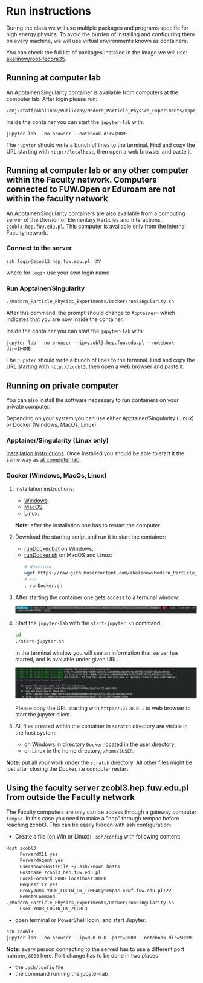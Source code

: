 # Run instructions

During the class we will use multiple packages and programs specific for high energy physics. To avoid the burden of installing and configuring them on every machine, we will use virtual environments known as containers. 

You can check the full list of packages installed in the image we will use: [akalinow/root-fedora35](https://hub.docker.com/r/akalinow/root-fedora35).

## Running at computer lab 

An Apptainer/Singularity container is available from computers at the computer lab.
After login please run:

``` Shell
/dmj/staff/akalinow/Publiczny/Modern_Particle_Physics_Experiments/mppe_container
```
Inside the container you can start the `jupyter-lab` with:

``` Shell
jupyter-lab --no-browser --notebook-dir=$HOME
```
The `jupyter` should write a bunch of lines to the terminal. Find and copy the URL starting with `http://localhost`, then open a web browser and paste it.


## Running at computer lab or any other computer **within** the Faculty network. Computers connected to FUW.Open or Eduroam are **not** within the faculty network

An Apptainer/Singularity containers are also available from a computing server of the Division of Elementary Particles and Interactions, ```zcobl3.hep.fuw.edu.pl```. This computer is available only from the internal Faculty network.


### Connect to the server 

``` Shell
ssh login@zcobl3.hep.fuw.edu.pl -XY
```

where for `login` use your own login name

### Run Apptainer/Singularity

``` Shell
./Modern_Particle_Physics_Experiments/Docker/runSingularity.sh
```

After this command, the prompt should change to `Apptainer>` which indicates that you are now inside the container.

Inside the container you can start the `jupyter-lab` with:

``` Shell
jupyter-lab --no-browser --ip=zcobl3.hep.fuw.edu.pl --notebook-dir=$HOME
```

The `jupyter` should write a bunch of lines to the terminal. Find and copy the URL starting with `http://zcobl3`, then open a web browser and paste it.

## Running on private computer

You can also install the software necessary to run containers on your private computer.

Depending on your system you can use either Apptainer/Singularity (Linux) or Docker (Windows, MacOs, Linux).

### Apptainer/Singularity (Linux only)

[Installation instructions](https://apptainer.org/user-docs/master/quick_start.html). Once installed you should be able to start it the same way as [at computer lab](#run-apptainersingularity).

### Docker (Windows, MacOs, Linux)

1. Installation instructions:

    - [Windows](https://docs.docker.com/desktop/install/windows-install/),
    - [MacOS](https://docs.docker.com/desktop/install/mac-install/),
    - [Linux](https://docs.docker.com/desktop/install/linux-install/).
    
    **Note**: after the installation one has to restart the computer.

2. Download the starting script and run it to start the container:
    - [runDocker.bat](runDocker.bat) on Windows,
    - [runDocker.sh](runDocker.sh) on MacOS and Linux:
        ```sh
        # download
        wget https://raw.githubusercontent.com/akalinow/Modern_Particle_Physics_Experiments/2022_2023/Docker/runDocker.sh
        # run
        . runDocker.sh
        ```

3. After starting the container one gets access to a terminal window:

    ![terminal_1.png](terminal_1.png)

4. Start the `jupyter-lab` with the `start-jupyter.sh` command:

    ```sh
    cd
    ./start-jupyter.sh
    ```

    In the terminal window you will see an information that server has started, and is available under given URL:

    ![terminal_3.png](terminal_3.png)

    Please copy the URL starting with `http://127.0.0.1` to web browser to start the jupyter client.

5. All files created within the container in `scratch` directory are visible in the host system:
    - on Windows in directory `Docker` located in the user directory,
    - on Linux in the home directory, `/home/$USER`.
    
 **Note:** put all your work under the `scratch` directory. All other files might be lost after closing the Docker, i.e computer restart.
 
 
 ## Using the faculty server zcobl3.hep.fuw.edu.pl from outside the Faculty network

The Faculty computers are only can be access through a gateway computer ```tempac```. In this case you need to make a "hop" through tempac before reaching zcobl3. This can be easily hidden with ssh configuration:

* Create a file (on Win or Linux): ```.ssh/config``` with following content: 

```Shell
Host zcobl3
     ForwardX11 yes
     ForwardAgent yes
     UserKnownHostsFile ~/.ssh/known_hosts
     Hostname zcobl3.hep.fuw.edu.pl
     LocalForward 8000 localhost:8000
     RequestTTY yes
     ProxyJump YOUR_LOGIN_ON_TEMPAC@tempac.okwf.fuw.edu.pl:22
     RemoteCommand ./Modern_Particle_Physics_Experiments/Docker/runSingularity.sh
     User YOUR_LOGIN_ON_ZCOBL3
```
* open terminal or PowerShell login, and start Jupyter:

```Shell
ssh zcobl3
jupyter-lab --no-browser --ip=0.0.0.0 –port=8000 --notebook-dir=$HOME
```

**Note**: every person connecting to the served has to use a different port number, ```8000``` here. Port change has to be done in two places
* the ```.ssh/config``` file
* the command running the jupyter-lab


